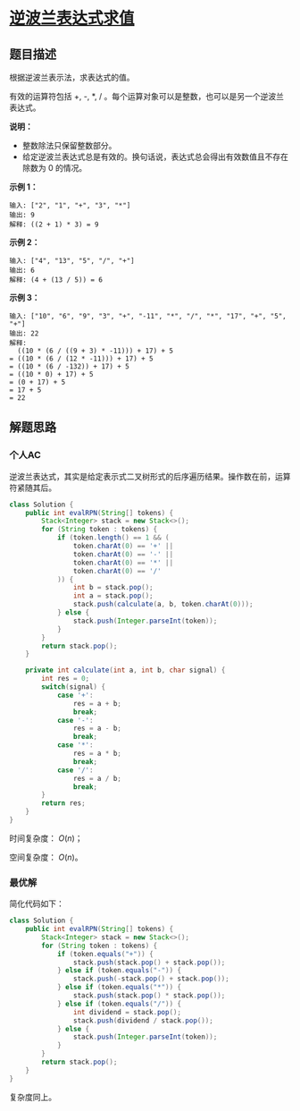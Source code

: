 # [逆波兰表达式求值](https://leetcode-cn.com/problems/evaluate-reverse-polish-notation/)

## 题目描述

根据逆波兰表示法，求表达式的值。

有效的运算符包括 +, -, *, / 。每个运算对象可以是整数，也可以是另一个逆波兰表达式。

**说明：**

- 整数除法只保留整数部分。
- 给定逆波兰表达式总是有效的。换句话说，表达式总会得出有效数值且不存在除数为 0 的情况。

**示例 1：**

```
输入: ["2", "1", "+", "3", "*"]
输出: 9
解释: ((2 + 1) * 3) = 9
```

**示例 2：**

```
输入: ["4", "13", "5", "/", "+"]
输出: 6
解释: (4 + (13 / 5)) = 6
```

**示例 3：**

```
输入: ["10", "6", "9", "3", "+", "-11", "*", "/", "*", "17", "+", "5", "+"]
输出: 22
解释: 
  ((10 * (6 / ((9 + 3) * -11))) + 17) + 5
= ((10 * (6 / (12 * -11))) + 17) + 5
= ((10 * (6 / -132)) + 17) + 5
= ((10 * 0) + 17) + 5
= (0 + 17) + 5
= 17 + 5
= 22
```

## 解题思路

### 个人AC

逆波兰表达式，其实是给定表示式二叉树形式的后序遍历结果。操作数在前，运算符紧随其后。

```java
class Solution {
    public int evalRPN(String[] tokens) {
        Stack<Integer> stack = new Stack<>();
        for (String token : tokens) {
            if (token.length() == 1 && (
                token.charAt(0) == '+' || 
                token.charAt(0) == '-' || 
                token.charAt(0) == '*' || 
                token.charAt(0) == '/'
            )) {
                int b = stack.pop();
                int a = stack.pop();
                stack.push(calculate(a, b, token.charAt(0)));
            } else {
                stack.push(Integer.parseInt(token));
            }
        }
        return stack.pop();
    }

    private int calculate(int a, int b, char signal) {
        int res = 0;
        switch(signal) {
            case '+':
                res = a + b;
                break;
            case '-':
                res = a - b;
                break;
            case '*':
                res = a * b;
                break;
            case '/':
                res = a / b;
                break;
        }
        return res;
    }
}
```

时间复杂度： $O(n)$；

空间复杂度： $O(n)$。

### 最优解

简化代码如下：

```java
class Solution {
    public int evalRPN(String[] tokens) {
        Stack<Integer> stack = new Stack<>();
        for (String token : tokens) {
            if (token.equals("+")) {
                stack.push(stack.pop() + stack.pop());
            } else if (token.equals("-")) {
                stack.push(-stack.pop() + stack.pop());
            } else if (token.equals("*")) {
                stack.push(stack.pop() * stack.pop());
            } else if (token.equals("/")) {
                int dividend = stack.pop();
                stack.push(dividend / stack.pop());
            } else {
                stack.push(Integer.parseInt(token));
            }
        }
        return stack.pop();
    }
}
```

复杂度同上。